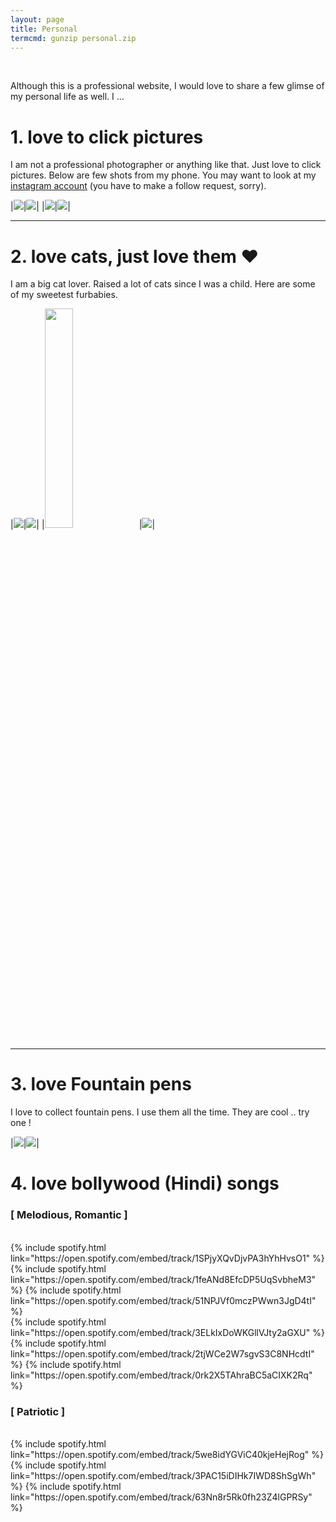 ```yaml
---
layout: page
title: Personal
termcmd: gunzip personal.zip
---
```


<br />

Although this is a professional website, I would love to share a few glimse of my personal life as well. I ...

# 1. love to click pictures

I am not a professional photographer or anything like that. Just love to click pictures. Below are few shots from my phone. You may want to look at my [instagram account](https://www.instagram.com/ayan.das.05/) (you have to make a follow request, sorry).

|<img src="/public/personal/clicks/pic1.jpg" />|<img src="/public/personal/clicks/pic2.jpg" />|
|<img src="/public/personal/clicks/pic3.jpg" />|<img src="/public/personal/clicks/pic4.jpg" />|

---

# 2. love cats, just love them ❤

I am a big cat lover. Raised a lot of cats since I was a child. Here are some of my sweetest furbabies.

|<img src="/public/personal/cats/cat1.jpg" />|<img src="/public/personal/cats/cat2.jpg" />|
|<img src="/public/personal/cats/cat4.jpg" height="30%" />|<img src="/public/personal/cats/cat3.jpg" />|

---

# 3. love Fountain pens

I love to collect fountain pens. I use them all the time. They are cool .. try one !

|<img src="/public/personal/pens/pen1.jpg" />|<img src="/public/personal/pens/pen2.jpg" />|

# 4. love bollywood (Hindi) songs

### [ Melodious, Romantic ]
<br />
{% include spotify.html link="https://open.spotify.com/embed/track/1SPjyXQvDjvPA3hYhHvsO1" %}
{% include spotify.html link="https://open.spotify.com/embed/track/1feANd8EfcDP5UqSvbheM3" %}
{% include spotify.html link="https://open.spotify.com/embed/track/51NPJVf0mczPWwn3JgD4tI" %}
<br />
{% include spotify.html link="https://open.spotify.com/embed/track/3ELkIxDoWKGllVJty2aGXU" %}
{% include spotify.html link="https://open.spotify.com/embed/track/2tjWCe2W7sgvS3C8NHcdtI" %}
{% include spotify.html link="https://open.spotify.com/embed/track/0rk2X5TAhraBC5aCIXK2Rq" %}

### [ Patriotic ]
<br />
{% include spotify.html link="https://open.spotify.com/embed/track/5we8idYGViC40kjeHejRog" %}
{% include spotify.html link="https://open.spotify.com/embed/track/3PAC15iDIHk7IWD8ShSgWh" %}
{% include spotify.html link="https://open.spotify.com/embed/track/63Nn8r5Rk0fh23Z4lGPRSy" %}
